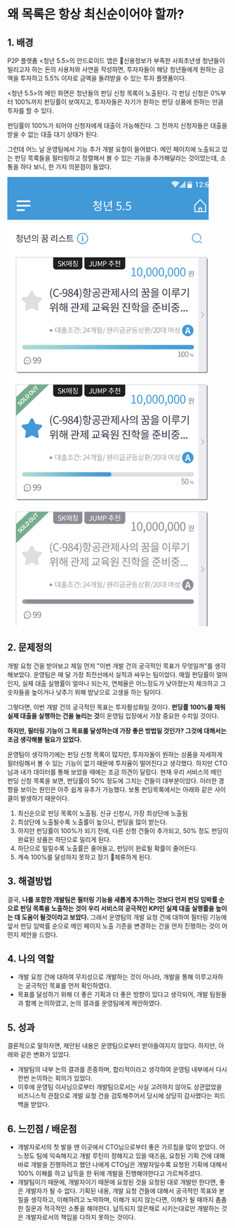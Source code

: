 # 왜 목록은 항상 최신순이어야 할까?

## 1. 배경&#x20;

P2P 플랫폼 <청년 5.5>의 안드로이드 앱은 신용정보가 부족한 사회초년생 청년들이 빌리고자 하는 돈의 사용처와 사연을 작성하면, 투자자들이 해당 청년들에게 원하는 금액을 투자하고 5.5% 이자로 금액을 돌려받을 수 있는 투자 플랫폼이다.&#x20;

<청년 5.5>의 메인 화면은 청년들의 펀딩 신청 목록이 노출된다. 각 펀딩 신청은 0%부터 100%까지 펀딩률이 보여지고, 투자자들은 자기가 원하는 펀딩 상품에 원하는 만큼 투자를 할 수 있다.&#x20;

펀딩률이 100%가 되어야 신청자에게 대출이 가능해진다. 그 전까지 신청자들은 대출을 받을 수 없는 대출 대기 상태가 된다. &#x20;

그런데 어느 날 운영팀에서 기능 추가 개발 요청이 들어왔다. 메인 페이지에 노출되고 있는 펀딩 목록들을 필터링하고 정렬해서 볼 수 있는 기능을 추가해달라는 것이었는데, 소통을 하다 보니, 한 가지 의문점이 들었다.&#x20;

![](<../../.gitbook/assets/youth55.png>)

## 2. 문제정의&#x20;

개발 요청 건을 받아보고 제일 먼저 "이번 개발 건의 궁극적인 목표가 무엇일까"를 생각해보았다. 운영팀은 매 달 가장 최전선에서 실적과 싸우는 팀이었다. 매월 펀딩률이 얼마인지, 실제 대출 실행률이 얼마나 되는지, 연체율은 어느정도가 낮아졌는지 체크하고 그 숫자들을 높이거나 낮추기 위해 밤낮으로 고생을 하는 팀이다.&#x20;

그렇다면, 이번 개발 건의 궁극적인 목표는 투자활성화일 것이다. **펀딩률 100%를 채워 실제 대출을 실행하는 건을 늘리는 것**이 운영팀 입장에서 가장 중요한 수치일 것이다.&#x20;

**하지만, 필터링 기능이 그 목표를 달성하는데 가장 좋은 방법일 것인가? 그것에 대해서는 조금 생각해볼 필요가 있었다.**&#x20;

운영팀이 생각하기에는 펀딩 신청 목록이 많지만, 투자자들이 원하는 상품을 자세하게 필터링해서 볼 수 있는 기능이 없기 때문에 투자율이 떨어진다고 생각했다. 하지만 CTO님과 내가 데이터를 통해 보았을 때에는 조금 의견이 달랐다. 현재 우리 서비스의 메인 펀딩 신청 목록을 보면, 펀딩률이 50% 정도에 그치는 건들이 대부분이었다. 이러한 경향을 보이는 원인은 아주 쉽게 유추가 가능했다. 보통 펀딩목록에서는 아래와 같은 사이클이 발생하기 때문이다.&#x20;

1. 최신순으로 펀딩 목록이 노출됨. 신규 신청시, 가장 최상단에 노출됨&#x20;
2. 최상단에 노출될수록 노출률이 높으니, 펀딩을 많이 받는다.&#x20;
3. 하지만 펀딩률이 100%가 되기 전에, 다른 신청 건들이 추가되고, 50% 정도 펀딩이 완료된 상품은 하단으로 밀리게 된다.&#x20;
4. 하단으로 밀릴수록 노출률은 줄어들고, 펀딩이 완료될 확률이 줄어든다.&#x20;
5. 계속 100%를 달성하지 못하고 장기 체류하게 된다.&#x20;

## 3. 해결방법

결국, **나를 포함한 개발팀은 필터링 기능을 새롭게 추가하는 것보다 먼저 펀딩 임박률 순으로 펀딩 목록을 노출하는 것이 우리 서비스의 궁극적인 KPI인 실제 대출 실행률을 높이는 데 도움이 될것이라고 보았다.** 그래서 운영팀의 개발 요청 건에 대하여 필터링 기능에 앞서 펀딩 임박률 순으로 메인 페이지 노출 기준을 변경하는 건을 먼저 진행하는 것이 어떤지 제안을 드렸다.&#x20;

## 4. 나의 역할

* 개발 요청 건에 대하여 무지성으로 개발하는 것이 아니라, 개발을 통해 이루고자하는 궁극적인 목표를 먼저 확인하였다.&#x20;
* 목표를 달성하기 위해 더 좋은 기획과 더 좋은 방향이 있다고 생각되어, 개발 팀원들과 함께 논의하였고, 논의 결과를 운영팀에게 제안하였다.&#x20;

## 5. 성과

결론적으로 말하자면, 제안된 내용은 운영팀으로부터 받아들여지지 않았다. 하지만, 아래와 같은 변화가 있었다.&#x20;

* 개발팀의 내부 논의 결과를 존중하며, 합리적이라고 생각하여 운영팀 내부에서 다시 한번 논의하는 회의가 있었다.&#x20;
* 이후에 운영팀 이사님으로부터 개발팀으로서는 사실 고려하지 않아도 상관없었을 비즈니스적 관점으로 개발 요청 건을 검토해주어서 당시에 상당히 감사했다는 피드백을 받았다.&#x20;

## 6. 느낀점 / 배운점

* 개발자로서의 첫 발을 뗀 이곳에서 CTO님으로부터 좋은 가르침을 많이 받았다. 어느정도 팀에 익숙해지고 개발 루틴이 정해지고 있을 때즈음, 요청된 기획 건에 대해 바로 개발을 진행하려고 했던 나에게 CTO님은 개발자일수록 요청된 기획에 대해서 100% 이해를 하고 납득을 한 뒤에 개발을 진행해야한다고 가르쳐주셨다.&#x20;
* 개발팀이기 때문에, 개발자이기 때문에 요청된 것을 요청된 대로 개발만 한다면, 좋은 개발자가 될 수 없다. 기획된 내용, 개발 요청 건들에 대해서 궁극적인 목표와 본질을 생각하고, 이해하려고 노력하며, 이해가 되지 않는다면, 이해가 될 때까지 촘촘한 질문과 적극적인 소통을 해야한다. 납득되지 않은채로 시키는대로만 개발하는 것은 개발자로서의 책임을 다하지 못하는 것이다.&#x20;
